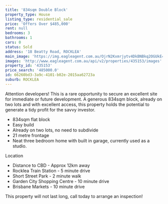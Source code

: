 ```yaml
---
title: '834sqm Double Block'
property_type: House
listing_type: residential_sale
price: 'Offers Over $485,000'
rent: null
bedrooms: 3
bathrooms: 1
cars: 0
status: Sold
address: '18 Beatty Road, ROCKLEA'
main_image: 'https://img.eagleagent.com.au/OjrN2Kxmrjytv4DkBNBkq2OGUkE=/1280x854/smart/https://s3-us-west-2.amazonaws.com/eagleagent-orig/images/6821063/124794958-image-M.jpg'
images: 'http://www.eagleagent.com.au/api/v2/properties/435153/images'
property_id: '435153'
price_search: '485000.0'
id: 66260bd3-3a9c-4101-b02e-2015aa62723a
suburb: ROCKLEA
---
```

Attention developers! This is a rare opportunity to secure an excellent site for immediate or future development. A generous 834sqm block, already on two lots and with excellent access, this property holds the potential to generate a tidy profit for the savvy investor.

*  834sqm flat block
*  Easy build
*  Already on two lots, no need to subdivide
*  21 metre frontage
*  Neat three bedroom home with built in garage, currently used as a studio.

Location
*  Distance to CBD - Approx 12km away
*  Rocklea Train Station - 5 minute drive
*  Short Street Park - 2 minute walk
*  Garden City Shopping Centre  - 10 minute drive
*  Brisbane Markets - 10 minute drive

This property will not last long, call today to arrange an inspection!